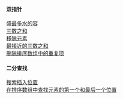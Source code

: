 #### 双指针
[盛最多水的容](盛最多水的容器.md) <br>
[三数之和](三数之和.md) <br>
[移除元素](移除元素.md) <br>
[最接近的三数之和](最接近的三数之和.md)<br>
[删除排序数组中的重复项](删除排序数组中的重复项.md)

#### 二分查找
[搜索插入位置](搜索插入位置.md) <br>
[在排序数组中查找元素的第一个和最后一个位置](在排序数组中查找元素的第一个和最后一个位置.md) <br>
